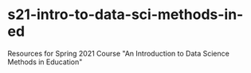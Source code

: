 # s21-intro-to-data-sci-methods-in-ed
Resources for Spring 2021 Course "An Introduction to Data Science Methods in Education"
